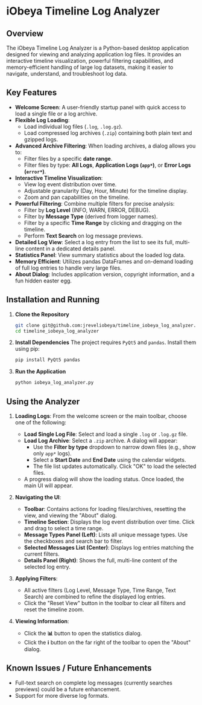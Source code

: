 # iObeya Timeline Log Analyzer

## Overview

The iObeya Timeline Log Analyzer is a Python-based desktop application designed for viewing and analyzing application log files. It provides an interactive timeline visualization, powerful filtering capabilities, and memory-efficient handling of large log datasets, making it easier to navigate, understand, and troubleshoot log data.

## Key Features

*   **Welcome Screen**: A user-friendly startup panel with quick access to load a single file or a log archive.
*   **Flexible Log Loading**:
    *   Load individual log files (`.log`, `.log.gz`).
    *   Load compressed log archives (`.zip`) containing both plain text and gzipped logs.
*   **Advanced Archive Filtering**: When loading archives, a dialog allows you to:
    *   Filter files by a specific **date range**.
    *   Filter files by type: **All Logs**, **Application Logs (`app*`)**, or **Error Logs (`error*`)**.
*   **Interactive Timeline Visualization**:
    *   View log event distribution over time.
    *   Adjustable granularity (Day, Hour, Minute) for the timeline display.
    *   Zoom and pan capabilities on the timeline.
*   **Powerful Filtering**: Combine multiple filters for precise analysis:
    *   Filter by **Log Level** (INFO, WARN, ERROR, DEBUG).
    *   Filter by **Message Type** (derived from logger names).
    *   Filter by a specific **Time Range** by clicking and dragging on the timeline.
    *   Perform **Text Search** on log message previews.
*   **Detailed Log View**: Select a log entry from the list to see its full, multi-line content in a dedicated details panel.
*   **Statistics Panel**: View summary statistics about the loaded log data.
*   **Memory Efficient**: Utilizes pandas DataFrames and on-demand loading of full log entries to handle very large files.
*   **About Dialog**: Includes application version, copyright information, and a fun hidden easter egg.

## Installation and Running

1.  **Clone the Repository**
    ```bash
    git clone git@github.com:jreveliobeya/timeline_iobeya_log_analyzer.git
    cd timeline_iobeya_log_analyzer
    ```

2.  **Install Dependencies**
    The project requires `PyQt5` and `pandas`. Install them using pip:
    ```bash
    pip install PyQt5 pandas
    ```

3.  **Run the Application**
    ```bash
    python iobeya_log_analyzer.py
    ```

## Using the Analyzer

1.  **Loading Logs**: From the welcome screen or the main toolbar, choose one of the following:
    *   **Load Single Log File**: Select and load a single `.log` or `.log.gz` file.
    *   **Load Log Archive**: Select a `.zip` archive. A dialog will appear:
        *   Use the **Filter by type** dropdown to narrow down files (e.g., show only `app*` logs).
        *   Select a **Start Date** and **End Date** using the calendar widgets.
        *   The file list updates automatically. Click "OK" to load the selected files.
    *   A progress dialog will show the loading status. Once loaded, the main UI will appear.

2.  **Navigating the UI**:
    *   **Toolbar**: Contains actions for loading files/archives, resetting the view, and viewing the "About" dialog.
    *   **Timeline Section**: Displays the log event distribution over time. Click and drag to select a time range.
    *   **Message Types Panel (Left)**: Lists all unique message types. Use the checkboxes and search bar to filter.
    *   **Selected Messages List (Center)**: Displays log entries matching the current filters.
    *   **Details Panel (Right)**: Shows the full, multi-line content of the selected log entry.

3.  **Applying Filters**:
    *   All active filters (Log Level, Message Type, Time Range, Text Search) are combined to refine the displayed log entries.
    *   Click the "Reset View" button in the toolbar to clear all filters and reset the timeline zoom.

4.  **Viewing Information**:
    *   Click the **📊** button to open the statistics dialog.
    *   Click the **ℹ️** button on the far right of the toolbar to open the "About" dialog.

## Known Issues / Future Enhancements

*   Full-text search on complete log messages (currently searches previews) could be a future enhancement.
*   Support for more diverse log formats.

